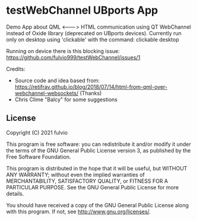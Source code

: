 # testWebChannel UBports App

Demo App about QML <---> HTML communication using QT WebChannel instead of Oxide library (deprecated on UBports devices).
Currently run only on desktop using 'clickable' with the command:
clickable desktop

Running on device there is this blocking issue: https://github.com/fulvio999/testWebChannel/issues/1

Credits: 
- Source code and idea based from: https://retifrav.github.io/blog/2018/07/14/html-from-qml-over-webchannel-websockets/  (Thanks)
- Chris Clime "Balcy" for some suggestions

## License

Copyright (C) 2021  fulvio

This program is free software: you can redistribute it and/or modify it under the terms of the GNU General Public License version 3, as published
by the Free Software Foundation.

This program is distributed in the hope that it will be useful, but WITHOUT ANY WARRANTY; without even the implied warranties of MERCHANTABILITY, SATISFACTORY QUALITY, or FITNESS FOR A PARTICULAR PURPOSE.  See the GNU General Public License for more details.

You should have received a copy of the GNU General Public License along with this program.  If not, see <http://www.gnu.org/licenses/>.
